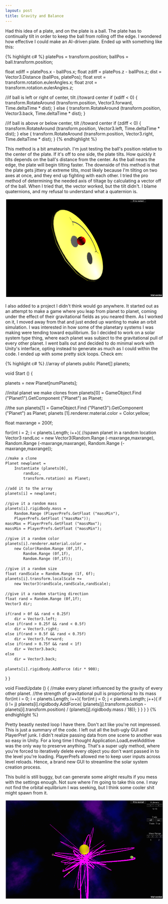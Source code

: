 ```yaml
---
layout: post
title: Gravity and Balance
---
```


Had this idea of a plate, and on the plate is a ball. The plate has to continually tilt in order to keep the ball from rolling off the edge. I wondered how effective I could make an AI-driven plate. Ended up with something like this:


{% highlight c# %}
platePos = transform.position;
ballPos = ball.transform.position;

float xdiff = platePos.x - ballPos.x;
float zdiff = platePos.z - ballPos.z;
dist = Vector3.Distance (ballPos, platePos);
float xrot = transform.rotation.eulerAngles.x;
float zrot = transform.rotation.eulerAngles.z;

//if ball is left or right of center, tilt
//toward center
if (xdiff < 0) {
	transform.RotateAround (transform.position, 
	Vector3.forward, 
	Time.deltaTime * dist);
} else {
	transform.RotateAround (transform.position, 
	Vector3.back, 
	Time.deltaTime * dist);
}

//if ball is above or below center, tilt
//toward center
if (zdiff < 0) {
	transform.RotateAround (transform.position, 
	Vector3.left, 
	Time.deltaTime * dist);
} else {
	transform.RotateAround (transform.position, 
	Vector3.right, 
	Time.deltaTime * dist);
}
{% endhighlight %}

This method is a bit amateurish. I'm just testing the ball's position relative to the center of the plate. If it's off to one side, the plate tilts. How quickly it tilts depends on the ball's distance from the center. As the ball nears the edge, the plate will begin tilting faster. The downside of this method is that the plate gets jittery at extreme tilts, most likely because I'm tilting on two axes at once, and they end up fighting with each other. I tried the pro method of determining the needed axis of tiltage by calculating a vector off of the ball. When I tried that, the vector worked, but the tilt didn't. I blame quaternions, and my refusal to understand what a quaternion is.

<a href="https://rawgit.com/apiotrow/UnityExperiments/master/balance/balance.html"><img src="/assets/2014-08-19/balancesc.png"></a>


I also added to a project I didn't think would go anywhere. It started out as an attempt to make a game where you leap from planet to planet, coming under the effect of their gravitational fields as you neared them. As I worked on it, I moved away from that and just ended up wanting to make an orbit simulation. I was interested in how some of the planetary systems I was making were tending toward equilibrium. So I decided to work on a solar system type thing, where each planet was subject to the gravitational pull of every other planet. I went balls out and decided to do minimal work with Unity's interface, opting instead to generate as much as I could within the code. I ended up with some pretty sick loops. Check em:


{% highlight c# %}
//array of planets
public Planet[] planets;
	
void Start () {	

planets = new Planet[numPlanets];

//inital planet we make clones from
planets[0] = 
	GameObject.Find ("Planet1").GetComponent ("Planet") as Planet;

//the sun
planets[1] = 
	GameObject.Find ("Planet3").GetComponent ("Planet") as Planet;
planets [1].renderer.material.color = Color.yellow;

float maxrange = 200f;

for(int i = 2; i < planets.Length; i++){
	//spawn planet in a random location
	Vector3 randLoc = 
		new Vector3(Random.Range (-maxrange,maxrange), 
			Random.Range (-maxrange,maxrange), 
			Random.Range (-maxrange,maxrange));

	//make a clone
	Planet newplanet = 
		Instantiate (planets[0], 
			randLoc, 
			transform.rotation) as Planet;
		
	//add it to the array
	planets[i] = newplanet;

	//give it a random mass
	planets[i].rigidbody.mass = 
		Random.Range (PlayerPrefs.GetFloat ("massMin"), 
		PlayerPrefs.GetFloat ("massMax"));
	massMax = PlayerPrefs.GetFloat ("massMax");
	massMin = PlayerPrefs.GetFloat ("massMin");

	//give it a random color
	planets[i].renderer.material.color = 
		new Color(Random.Range (0f,1f),
			Random.Range (0f,1f),
			Random.Range (0f,1f));

	//give it a random size
	float randScale = Random.Range (1f, 6f);
	planets[i].transform.localScale += 
		new Vector3(randScale,randScale,randScale);

	//give it a random starting direction
	float rand = Random.Range (0f,1f);
	Vector3 dir;
			
	if(rand > 0f && rand < 0.25f)
		dir = Vector3.left;
	else if(rand > 0.25f && rand < 0.5f)
		dir = Vector3.right;
	else if(rand > 0.5f && rand < 0.75f)
		dir = Vector3.forward;
	else if(rand > 0.75f && rand < 1f)
		dir = Vector3.back;
	else
		dir = Vector3.back;
			
	planets[i].rigidbody.AddForce (dir * 900);
}
}

void FixedUpdate () {
//make every planet influenced by the gravity of every other planet.
//the strength of gravitational pull is proportional to its mass
for(int i = 0; i < planets.Length; i++){
	for(int j = 0; j < planets.Length; j++){
		if (i != j)
			planets[i].rigidbody.AddForce(
			(planets[j].transform.position 
			- planets[i].transform.position) 
			 / (planets[j].rigidbody.mass / 18));
		}
	}
}
}
{% endhighlight %}

Pretty beastly nested loop I have there. Don't act like you're not impressed. This is just a summary of the code. I left out all the butt-ugly GUI and PlayerPref junk. I didn't realize passing data from one scene to another was so easy in Unity. For a long time I thought Application.LoadLevelAdditive was the only way to preserve anything. That's a super ugly method, where you're forced to iteratively delete every object you don't want passed in to the level you're loading. PlayerPrefs allowed me to keep user inputs across level reloads. Hence, a brand new GUI to streamline the solar system creation process.

This build is still buggy, but can generate some alright results if you mess with the settings enough. Not sure where I'm going to take this one. I may not find the orbital equlibrium I was seeking, but I think some cooler shit might spawn from it.

<a href="https://rawgit.com/apiotrow/UnityExperiments/master/gravity/gravity.html"><img src="/assets/2014-08-19/orbitsc.png"></a>
